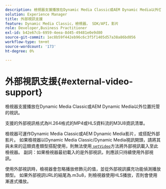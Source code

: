 ```yaml
---
description: 檢視器支援播放在Dynamic Media Classic或AEM Dynamic Media以外位置托管的視訊。
solution: Experience Manager
title: 外部視訊支援
feature: Dynamic Media Classic，檢視器， SDK/API，影片
role: Developer,Business Practitioner
exl-id: b42e67cb-6959-4eea-8d45-49481e0e9d80
source-git-commit: 1ec8b59f442eb96c6c3f5f1405d57a38a86bd056
workflow-type: tm+mt
source-wordcount: '173'
ht-degree: 0%

---
```


# 外部視訊支援{#external-video-support}

檢視器支援播放在Dynamic Media Classic或AEM Dynamic Media以外位置托管的視訊。

支援的外部視訊格式為H.264格式的MP4或HLS資料流的M3U8資訊清單。

檢視器可運作Dynamic Media Classic或AEM Dynamic Media影片，或搭配外部影片。 如果檢視器以Dynamic Media Classic/Dynamic Media視訊開頭，請將其與未來的這類資產類型搭配使用，則無法使用[ `setVideo`](../../c-html5-s7-aem-asset-viewers/c-html5-video-reference/c-html5-video-viewer-20-javascriptapiref/r-html5-video-viewer-20-javascriptapiref-setvideo.md#reference-85d3422d6ce64a36ac74827120b5a17c)方法將外部視訊載入至此檢視器。 副詞：如果檢視器最初載入的是外部視訊，則應該只持續使用外部視訊。

使用外部視訊時，檢視器會忽略播放修飾元的值，並從外部視訊擴充功能偵測播放類型。 如果外部視訊URL的結尾為.m3u8，則檢視器使用HLS播放，否則會使用漸進式播放。
